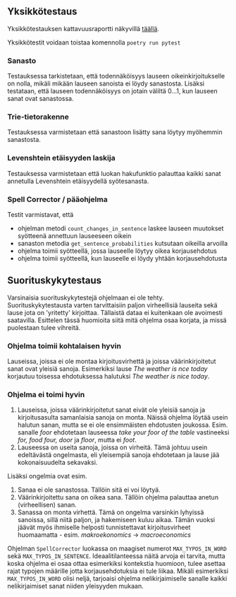 ## Yksikkötestaus
Yksikkötestauksen kattavuusraportti näkyvillä [täällä](https://app.codecov.io/gh/oheinonen/tiralabra).

Yksikkötestit voidaan toistaa komennolla `poetry run pytest`
### Sanasto
Testauksessa tarkistetaan, että todennäköisyys lauseen oikeinkirjoitukselle on nolla, mikäli mikään lauseen sanoista ei löydy sanastosta. Lisäksi testataan, että lauseen todennäköisyys on jotain väliltä 0...1, kun lauseen sanat ovat sanastossa.

### Trie-tietorakenne
Testauksessa varmistetaan että sanastoon lisätty sana löytyy myöhemmin sanastosta.

### Levenshtein etäisyyden laskija
Testauksessa varmistetaan että luokan hakufunktio palauttaa kaikki sanat annetulla Levenshtein etäisyydellä syötesanasta.

### Spell Corrector / pääohjelma
Testit varmistavat, että 
- ohjelman metodi `count_changes_in_sentence` laskee lauseen muutokset syötteenä annettuun lauseeseen oikein
- sanaston metodia `get_sentence_probabilities` kutsutaan oikeilla arvoilla
- ohjelma toimii syötteellä, jossa lauseelle löytyy oikea korjausehdotus
- ohjelma toimii syötteellä, kun lauseelle ei löydy yhtään korjausehdotusta

## Suorituskykytestaus
Varsinaisia suorituskykytestejä ohjelmaan ei ole tehty. Suorituskykytestausta varten tarvittaisiin paljon virheellisiä lauseita sekä lause jota on 'yritetty' kirjoittaa. Tällaistä dataa ei kuitenkaan ole avoimesti saatavilla. Esittelen tässä huomioita siitä mitä ohjelma osaa korjata, ja missä puolestaan tulee vihreitä.

### Ohjelma toimii kohtalaisen hyvin
Lauseissa, joissa ei ole montaa kirjoitusvirhettä ja joissa väärinkirjoitetut sanat ovat yleisiä sanoja. Esimerkiksi lause _The weather is nce today_ korjautuu toisessa ehdotuksessa halutuksi _The weather is nice today_.

### Ohjelma ei toimi hyvin
1. Lauseissa, joissa väärinkirjoitetut sanat eivät ole yleisiä sanoja ja kirjoitusasulta samanlaisia sanoja on monta. Näissä ohjelma löytää usein halutun sanan, mutta se ei ole ensimmäisten ehdotusten joukossa. Esim. sanalle _foor_ ehdotetaan lauseessa _take your foor of the table_ vastineeksi _for, food four, door_ ja _floor_, mutta ei _foot_.
2. Lauseessa on useita sanoja, joissa on virheitä. Tämä johtuu usein edeltävästä ongelmasta, eli yleisempiä sanoja ehdotetaan ja lause jää kokonaisuudelta sekavaksi.


Lisäksi ongelmia ovat esim.
1. Sanaa ei ole sanastossa. Tällöin sitä ei voi löytyä.
2. Väärinkirjoitettu sana on oikea sana. Tällöin ohjelma palauttaa anetun (virheellisen) sanan.
3. Sanassa on monta virhettä. Tämä on ongelma varsinkin lyhyissä sanoissa, sillä niitä paljon, ja hakemiseen kuluu aikaa. Tämän vuoksi jäävät myös ihmiselle helposti tunnistettavat kirjoitusvirheet huomaamatta - esim. _makroekonomics_ -> _macroeconomics_

Ohjelman `SpellCorrector` luokassa on maagiset numerot `MAX_TYPOS_IN_WORD` sekä `MAX_TYPOS_IN_SENTENCE`. Ideaalitilanteessa näitä arvoja ei tarvita, mutta koska ohjelma ei osaa ottaa esimerkiksi kontekstia huomioon, tulee asettaa rajat typojen määrille jotta korjausehdotuksia ei tule liikaa. Mikäli esimerkiksi `MAX_TYPOS_IN_WORD` olisi neljä, tarjoaisi ohjelma nelikirjaimiselle sanalle kaikki nelikirjaimiset sanat niiden yleisyyden mukaan. 
